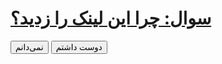 <!DOCTYPE html>
<html lang="en">
<head>
    <meta charset="UTF-8">
    <meta http-equiv="X-UA-Compatible" content="IE=edge">
    <meta name="viewport" content="width=device-width, initial-scale=1.0">
    <title>سوال</title>
</head>
<body>

<h1><a href="لینک-صفحه-شما">سوال: چرا این لینک را زدید؟</a></h1>

<button onclick="showOptions()">نمی‌دانم</button>
<button onclick="showOptions()">دوست داشتم</button>

<script>
function showOptions() {
    alert("لطفاً یکی از گزینه‌ها را انتخاب کنید.");
    // اینجا می‌توانید به جای استفاده از alert، یک صفحه HTML با گزینه‌ها را نمایش دهید.
}
</script>

</body>
</html>
